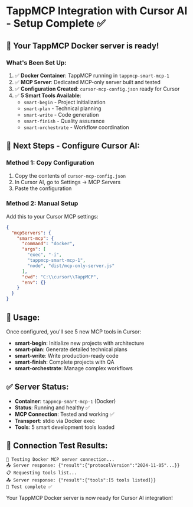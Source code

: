 # TappMCP Integration with Cursor AI - Setup Complete ✅

## 🎉 Your TappMCP Docker server is ready!

### What's Been Set Up:
1. ✅ **Docker Container**: TappMCP running in `tappmcp-smart-mcp-1`
2. ✅ **MCP Server**: Dedicated MCP-only server built and tested
3. ✅ **Configuration Created**: `cursor-mcp-config.json` ready for Cursor
4. ✅ **5 Smart Tools Available**:
   - `smart-begin` - Project initialization
   - `smart-plan` - Technical planning
   - `smart-write` - Code generation
   - `smart-finish` - Quality assurance
   - `smart-orchestrate` - Workflow coordination

## 🔧 Next Steps - Configure Cursor AI:

### Method 1: Copy Configuration
1. Copy the contents of `cursor-mcp-config.json`
2. In Cursor AI, go to Settings → MCP Servers
3. Paste the configuration

### Method 2: Manual Setup
Add this to your Cursor MCP settings:

```json
{
  "mcpServers": {
    "smart-mcp": {
      "command": "docker",
      "args": [
        "exec", "-i",
        "tappmcp-smart-mcp-1",
        "node", "dist/mcp-only-server.js"
      ],
      "cwd": "C:\\cursor\\TappMCP",
      "env": {}
    }
  }
}
```

## 🚀 Usage:
Once configured, you'll see 5 new MCP tools in Cursor:
- **smart-begin**: Initialize new projects with architecture
- **smart-plan**: Generate detailed technical plans
- **smart-write**: Write production-ready code
- **smart-finish**: Complete projects with QA
- **smart-orchestrate**: Manage complex workflows

## ✅ Server Status:
- **Container**: `tappmcp-smart-mcp-1` (Docker)
- **Status**: Running and healthy ✅
- **MCP Connection**: Tested and working ✅
- **Transport**: stdio via Docker exec
- **Tools**: 5 smart development tools loaded

## 🧪 Connection Test Results:
```
🔌 Testing Docker MCP server connection...
📤 Server response: {"result":{"protocolVersion":"2024-11-05"...}}
📋 Requesting tools list...
📤 Server response: {"result":{"tools":[5 tools listed]}}
🏁 Test complete ✅
```

Your TappMCP Docker server is now ready for Cursor AI integration!